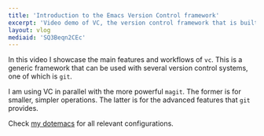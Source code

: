 ```yaml
---
title: 'Introduction to the Emacs Version Control framework'
excerpt: 'Video demo of VC, the version control framework that is built into Emacs.'
layout: vlog
mediaid: 'SQ3Beqn2CEc'
---
```


In this video I showcase the main features and workflows of `vc`.  This
is a generic framework that can be used with several version control
systems, one of which is `git`.

I am using VC in parallel with the more powerful `magit`.  The former is
for smaller, simpler operations.  The latter is for the advanced
features that `git` provides.

Check [my dotemacs](https://protesilaos.com/emacs/dotemacs) for all relevant
configurations.
